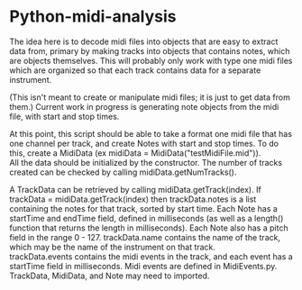 Python-midi-analysis
====================
The idea here is to decode midi files into objects that are easy to extract data from, primary by making tracks into objects that contains notes, which are objects themselves. 
This will probably only work with type one midi files which are organized so that each track contains data for a separate instrument.

(This isn't meant to create or manipulate midi files; it is just to get data from them.)
Current work in progress is generating note objects from the midi file, with start and stop times.

At this point, this script should be able to take a format one midi file that has one channel per track,
and create Notes with start and stop times.  To do this, create a MidiData (ex midiData = MidiData("testMidiFile.mid")).  
All the data should be initialized by the constructor.  The number of tracks created can be checked by calling midiData.getNumTracks().

A TrackData can be retrieved by calling midiData.getTrack(index).  If trackData = midiData.getTrack(index) then
trackData.notes is a list containing the notes for that track, sorted by start time.  Each Note has a startTime and endTime field, defined in 
milliseconds (as well as a length() function that returns the length in milliseconds).  Each Note also has a pitch
field in the range 0 - 127.  trackData.name contains the name of the track, which may be the name of the instrument on that track.  
trackData.events contains the midi events in the track, and each event has a startTime field in milliseconds. Midi events are defined in
MidiEvents.py.
TrackData, MidiData, and Note may need to imported.
